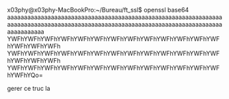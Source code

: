 x03phy@x03phy-MacBookPro:~/Bureau/ft_ssl$ openssl base64 
aaaaaaaaaaaaaaaaaaaaaaaaaaaaaaaaaaaaaaaaaaaaaaaaaaaaaaaaaaaaaaaaaaaaaaaaaaaaaaaaaaaaaaaaaaaaaaaaaaaaaaaaaaaaaaaaaaaaaaaaaaaaaaaaaaaaaaaaaaa
YWFhYWFhYWFhYWFhYWFhYWFhYWFhYWFhYWFhYWFhYWFhYWFhYWFhYWFhYWFhYWFh
YWFhYWFhYWFhYWFhYWFhYWFhYWFhYWFhYWFhYWFhYWFhYWFhYWFhYWFhYWFhYWFh
YWFhYWFhYWFhYWFhYWFhYWFhYWFhYWFhYWFhYWFhYWFhYWFhYWFhYWFhYQo=

gerer ce truc la